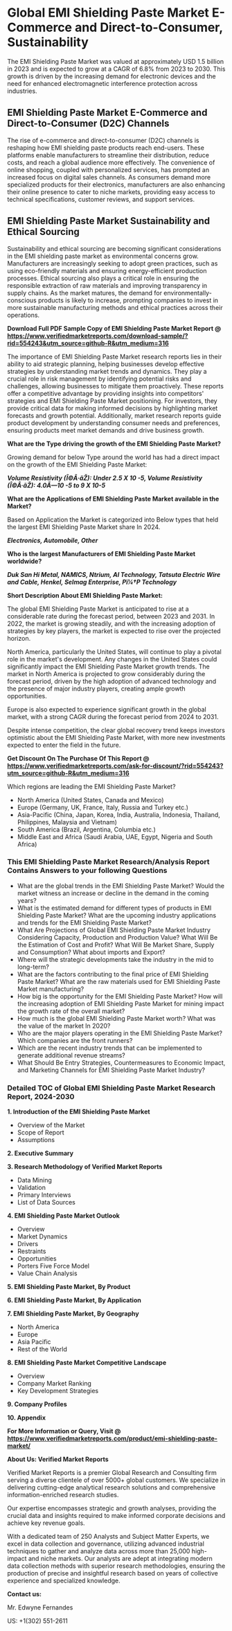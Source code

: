<h1>Global EMI Shielding Paste Market E-Commerce and Direct-to-Consumer, Sustainability</h1><p class=""><p>The EMI Shielding Paste Market was valued at approximately USD 1.5 billion in 2023 and is expected to grow at a CAGR of 6.8% from 2023 to 2030. This growth is driven by the increasing demand for electronic devices and the need for enhanced electromagnetic interference protection across industries.</p><h2>EMI Shielding Paste Market E-Commerce and Direct-to-Consumer (D2C) Channels</h2><p>The rise of e-commerce and direct-to-consumer (D2C) channels is reshaping how EMI shielding paste products reach end-users. These platforms enable manufacturers to streamline their distribution, reduce costs, and reach a global audience more effectively. The convenience of online shopping, coupled with personalized services, has prompted an increased focus on digital sales channels. As consumers demand more specialized products for their electronics, manufacturers are also enhancing their online presence to cater to niche markets, providing easy access to technical specifications, customer reviews, and support services.</p><h2>EMI Shielding Paste Market Sustainability and Ethical Sourcing</h2><p>Sustainability and ethical sourcing are becoming significant considerations in the EMI shielding paste market as environmental concerns grow. Manufacturers are increasingly seeking to adopt green practices, such as using eco-friendly materials and ensuring energy-efficient production processes. Ethical sourcing also plays a critical role in ensuring the responsible extraction of raw materials and improving transparency in supply chains. As the market matures, the demand for environmentally-conscious products is likely to increase, prompting companies to invest in more sustainable manufacturing methods and ethical practices across their operations.</p></p><p class=""><strong>Download Full PDF Sample Copy of EMI Shielding Paste Market Report @ <a href="https://www.verifiedmarketreports.com/download-sample/?rid=554243&utm_source=github-R&utm_medium=316" target="_blank">https://www.verifiedmarketreports.com/download-sample/?rid=554243&utm_source=github-R&utm_medium=316</a></strong></p><p>The importance of&nbsp;EMI Shielding Paste Market research reports lies in their ability to aid strategic planning, helping businesses develop effective strategies by understanding market trends and dynamics. They play a crucial role in risk management by identifying potential risks and challenges, allowing businesses to mitigate them proactively. These reports offer a competitive advantage by providing insights into competitors' strategies and EMI Shielding Paste Market positioning. For investors, they provide critical data for making informed decisions by highlighting market forecasts and growth potential. Additionally, market research reports guide product development by understanding consumer needs and preferences, ensuring products meet market demands and drive business growth.</p><p><strong>What are the&nbsp;Type driving the growth of the EMI Shielding Paste Market?</strong></p><p id="" class="">Growing demand for below Type around the world has had a direct impact on the growth of the EMI Shielding Paste Market:</p><p class=""><em><strong>Volume Resistivity (Î©Â·ãŽ): Under 2.5 X 10 -5, Volume Resistivity (Î©Â·ãŽ): 4.0Ã—10 -5 to 9 X 10-5</strong></em></p><p class=""><strong>What are the&nbsp;Applications&nbsp;of EMI Shielding Paste Market available in the Market?</strong></p><p id="" class="">Based on Application the Market is categorized into Below types that held the largest EMI Shielding Paste Market share In 2024.</p><p class=""><em><strong>Electronics, Automobile, Other</strong></em></p><p class=""><strong>Who is the largest Manufacturers of EMI Shielding Paste Market worldwide?</strong></p><p><em><strong>Duk San Hi Metal, NAMICS, Ntrium, AI Technology, Tatsuta Electric Wire and Cable, Henkel, Selmag Enterprise, Pï¼†P Technology</strong></em></p><p id="" class=""><strong>Short Description About EMI Shielding Paste Market:</strong></p><p>The global EMI Shielding Paste Market is anticipated to rise at a considerable rate during the forecast period, between 2023 and 2031. In 2022, the market is growing steadily, and with the increasing adoption of strategies by key players, the market is expected to rise over the projected horizon.</p><p>North America, particularly the United States, will continue to play a pivotal role in the market's development. Any changes in the United States could significantly impact the EMI Shielding Paste Market growth trends. The market in North America is projected to grow considerably during the forecast period, driven by the high adoption of advanced technology and the presence of major industry players, creating ample growth opportunities.</p><p>Europe is also expected to experience significant growth in the global market, with a strong CAGR during the forecast period from 2024 to 2031.</p><p>Despite intense competition, the clear global recovery trend keeps investors optimistic about the EMI Shielding Paste Market, with more new investments expected to enter the field in the future.</p><p id="" class=""><strong>Get Discount On The Purchase Of This Report @ <a href="https://www.verifiedmarketreports.com/ask-for-discount/?rid=554243?utm_source=github-R&utm_medium=316" target="_blank">https://www.verifiedmarketreports.com/ask-for-discount/?rid=554243?utm_source=github-R&utm_medium=316</a></strong></p><p class="">Which regions are leading the EMI Shielding Paste Market?</p><ul><li>North America (United States, Canada and Mexico)</li><li>Europe (Germany, UK, France, Italy, Russia and Turkey etc.)</li><li>Asia-Pacific (China, Japan, Korea, India, Australia, Indonesia, Thailand, Philippines, Malaysia and Vietnam)</li><li>South America (Brazil, Argentina, Columbia etc.)</li><li>Middle East and Africa (Saudi Arabia, UAE, Egypt, Nigeria and South Africa)</li></ul><h3 id="" class="">This EMI Shielding Paste Market Research/Analysis Report Contains Answers to your following Questions</h3><ul><li>What are the global trends in the EMI Shielding Paste Market? Would the market witness an increase or decline in the demand in the coming years?</li><li>What is the estimated demand for different types of products in EMI Shielding Paste Market? What are the upcoming industry applications and trends for the EMI Shielding Paste Market?</li><li>What Are Projections of Global EMI Shielding Paste Market Industry Considering Capacity, Production and Production Value? What Will Be the Estimation of Cost and Profit? What Will Be Market Share, Supply and Consumption? What about imports and Export?</li><li>Where will the strategic developments take the industry in the mid to long-term?</li><li>What are the factors contributing to the final price of EMI Shielding Paste Market? What are the raw materials used for EMI Shielding Paste Market manufacturing?</li><li>How big is the opportunity for the EMI Shielding Paste Market? How will the increasing adoption of EMI Shielding Paste Market for mining impact the growth rate of the overall market?</li><li>How much is the global EMI Shielding Paste Market worth? What was the value of the market In 2020?</li><li>Who are the major players operating in the EMI Shielding Paste Market? Which companies are the front runners?</li><li>Which are the recent industry trends that can be implemented to generate additional revenue streams?</li><li>What Should Be Entry Strategies, Countermeasures to Economic Impact, and Marketing Channels for EMI Shielding Paste Market Industry?</li></ul><h3 id="" class="">Detailed TOC of Global EMI Shielding Paste Market Research Report, 2024-2030</h3><p id="" class=""><strong>1. Introduction of the EMI Shielding Paste Market</strong></p><ul><li>Overview of the Market</li><li>Scope of Report</li><li>Assumptions</li></ul><p id="" class=""><strong>2. Executive Summary</strong></p><p id="" class=""><strong>3. Research Methodology of Verified Market Reports</strong></p><ul><li>Data Mining</li><li>Validation</li><li>Primary Interviews</li><li>List of Data Sources</li></ul><p id="" class=""><strong>4. EMI Shielding Paste Market Outlook</strong></p><ul><li>Overview</li><li>Market Dynamics</li><li>Drivers</li><li>Restraints</li><li>Opportunities</li><li>Porters Five Force Model</li><li>Value Chain Analysis</li></ul><p id="" class=""><strong>5. EMI Shielding Paste Market, By Product</strong></p><p id="" class=""><strong>6. EMI Shielding Paste Market, By Application</strong></p><p id="" class=""><strong>7. EMI Shielding Paste Market, By Geography</strong></p><ul><li>North America</li><li>Europe</li><li>Asia Pacific</li><li>Rest of the World</li></ul><p id="" class=""><strong>8. EMI Shielding Paste Market Competitive Landscape</strong></p><ul><li>Overview</li><li>Company Market Ranking</li><li>Key Development Strategies</li></ul><p id="" class=""><strong>9. Company Profiles</strong></p><p id="" class=""><strong>10. Appendix</strong></p><p id="" class=""><strong>For More Information or Query, Visit @ <a href="https://www.verifiedmarketreports.com/product/emi-shielding-paste-market/" target="_blank">https://www.verifiedmarketreports.com/product/emi-shielding-paste-market/</a></strong></p><p id="" class=""><strong>About Us: Verified Market Reports</strong></p><p id="" class="">Verified Market Reports is a premier Global Research and Consulting firm serving a diverse clientele of over 5000+ global customers. We specialize in delivering cutting-edge analytical research solutions and comprehensive information-enriched research studies.</p><p id="" class="">Our expertise encompasses strategic and growth analyses, providing the crucial data and insights required to make informed corporate decisions and achieve key revenue goals.</p><p id="" class="">With a dedicated team of 250 Analysts and Subject Matter Experts, we excel in data collection and governance, utilizing advanced industrial techniques to gather and analyze data across more than 25,000 high-impact and niche markets. Our analysts are adept at integrating modern data collection methods with superior research methodologies, ensuring the production of precise and insightful research based on years of collective experience and specialized knowledge.</p><p id="" class=""><strong>Contact us:</strong></p><p id="" class="">Mr. Edwyne Fernandes</p><p id="" class="">US: +1(302) 551-2611</p>